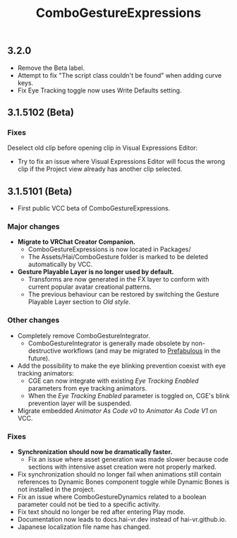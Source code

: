 ﻿---
title: ComboGestureExpressions
---

## 3.2.0

- Remove the Beta label.
- Attempt to fix "The script class couldn't be found" when adding curve keys.
- Fix Eye Tracking toggle now uses Write Defaults setting.

## 3.1.5102 (Beta)

### Fixes

Deselect old clip before opening clip in Visual Expressions Editor:
- Try to fix an issue where Visual Expressions Editor will focus the wrong clip if the Project view already has another clip selected.

## 3.1.5101 (Beta)

- First public VCC beta of ComboGestureExpressions.

### Major changes

- **Migrate to VRChat Creator Companion.**
    - ComboGestureExpressions is now located in Packages/
    - The Assets/Hai/ComboGesture folder is marked to be deleted automatically by VCC.
- **Gesture Playable Layer is no longer used by default.**
    - Transforms are now generated in the FX layer to conform with current popular avatar creational patterns.
    - The previous behaviour can be restored by switching the Gesture Playable Layer section to *Old style*.
 
### Other changes

- Completely remove ComboGestureIntegrator.
    - ComboGestureIntegrator is generally made obsolete by non-destructive workflows (and may be migrated to [Prefabulous](/docs/products/prefabulous) in the future).
- Add the possibility to make the eye blinking prevention coexist with eye tracking animators:
    - CGE can now integrate with existing *Eye Tracking Enabled* parameters from eye tracking animators.
    - When the *Eye Tracking Enabled* parameter is toggled on, CGE's blink prevention layer will be suspended.
- Migrate embedded *Animator As Code v0* to *Animator As Code V1* on VCC.

### Fixes

- **Synchronization should now be dramatically faster.**
    - Fix an issue where asset generation was made slower because code sections with intensive asset creation were not properly marked.
- Fix synchronization should no longer fail when animations still contain references to Dynamic Bones component toggle while Dynamic Bones is not installed in the project.
- Fix an issue where ComboGestureDynamics related to a boolean parameter could not be tied to a specific activity.
- Fix text should no longer be red after entering Play mode.
- Documentation now leads to docs.hai-vr.dev instead of hai-vr.github.io.
- Japanese localization file name has changed.
